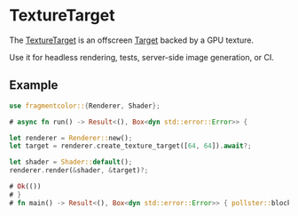 # TextureTarget

The [TextureTarget](https://fragmentcolor.org/api/texture_target) is an offscreen [Target](https://fragmentcolor.org/api/target) backed by a GPU texture.

Use it for headless rendering, tests, server-side image generation, or CI.

## Example

```rust
use fragmentcolor::{Renderer, Shader};

# async fn run() -> Result<(), Box<dyn std::error::Error>> {

let renderer = Renderer::new();
let target = renderer.create_texture_target([64, 64]).await?;

let shader = Shader::default();
renderer.render(&shader, &target)?;

# Ok(())
# }
# fn main() -> Result<(), Box<dyn std::error::Error>> { pollster::block_on(run()) }
```
